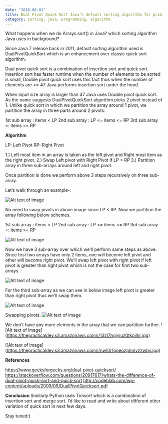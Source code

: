 ```yaml
---
date: "2018-08-01"
title: Dual Pivot Quick Sort Java’s default sorting algorithm for primitive data types.
category: sorting, java, programming, algorithm 
---
```


What happens when we do Arrays.sort() in Java? which sorting algorithm Java uses in background? 

Since Java 7 release back in 2011, default sorting algorithm used is DualPivotQuickSort which is an enhancement over classic quick sort algorithm. 

Dual pivot quick sort is a combination of insertion sort and quick sort. Insertion sort has faster runtime when the number of elements to be sorted is small,  Double pivot quick sort uses this fact thus when the number of elements are <= 47 Java performs insertion sort under the hood. 

When input size array is larger than 47 Java uses Double pivot quick sort. As the name suggests DualPivotQuickSort algorithm picks 2 pivot instead of 1. Unlike quick sort in which we partition the array around 1 pivot, we partition the array in three parts around 2 pivots. 

1st sub array  :  items < LP
2nd sub array  :  LP <= items <= RP
3rd sub array  =:  items >= RP

**Algorithm**

LP: Left Pivot 
RP: Right Pivot

1.) Left most item in an array is taken as the left pivot and Right most item as the right pivot. 
2.) Swap Left pivot with Right Pivot if LP > RP
3.) Partition array in three sub-arrays around left and right pivot.

Once partition is done we perform above 3 steps recursively on three sub-array.

Let’s walk through an example-:

![Alt text of image](https://thepracticaldev.s3.amazonaws.com/i/n6mp5fdei3q441ycdn4y.jpg)

No need to swap pivots in above image since LP < RP. 
Now we partition the array following below schemes.

1st sub array  :  items < LP
2nd sub array  :  LP <= items <= RP
3rd sub array  =:  items >= RP

![Alt text of image](https://thepracticaldev.s3.amazonaws.com/i/a3eq0j679g59dthcw42d.jpg)

Now we have 3 sub-array over which we'll perform same steps as above. Since first two arrays have only 2 items, one will become left pivot and other will become right pivot. We'll swap left pivot with right pivot if left pivot is greater than right pivot which is not the case for first two sub- arrays.

![Alt text of image](https://thepracticaldev.s3.amazonaws.com/i/ehghis7p9tsd9g1wm4q4.jpg)

For the third sub-array as we can see in below image left pivot is greater than right pivot thus we'll swap them.

![Alt text of image](https://thepracticaldev.s3.amazonaws.com/i/g95l8m8pa9g66l0v3ov0.jpg)

Swapping pivots.
![Alt text of image](https://thepracticaldev.s3.amazonaws.com/i/6f473lb9nolxytzohalq.jpg)

We don't have any more elements in the array that we can partition further.
![Alt text of image]
(https://thepracticaldev.s3.amazonaws.com/i/13zl7hgjyjuz0tkpilhr.jpg)

![Alt text of image]
(https://thepracticaldev.s3.amazonaws.com/i/nwl0r1opeozphmvzzwby.jpg)

**References**

https://www.geeksforgeeks.org/dual-pivot-quicksort/
https://stackoverflow.com/questions/20917617/whats-the-difference-of-dual-pivot-quick-sort-and-quick-sort
http://codeblab.com/wp-content/uploads/2009/09/DualPivotQuicksort.pdf

**Conclusion**
Similarly Python uses Timsort which is a combination of insertion sort and merge sort. I’d like to read and write about different other variation of quick sort in next few days.

Stay tuned:)